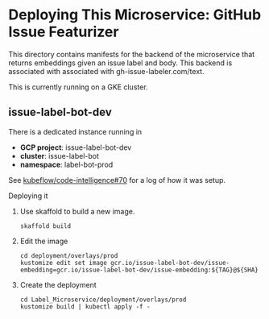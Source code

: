 # Deploying This Microservice: GitHub Issue Featurizer

This directory contains manifests for the backend of the microservice that returns embeddings given an issue label and body.  This backend is associated with associated with gh-issue-labeler.com/text.

This is currently running on a GKE cluster.


## issue-label-bot-dev

There is a dedicated instance running in

* **GCP project**: issue-label-bot-dev
* **cluster**: issue-label-bot
* **namespace**: label-bot-prod


See [kubeflow/code-intelligence#70](https://github.com/kubeflow/code-intelligence/issues/70) for a log of how it was setup.

Deploying it

1. Use skaffold to build a new image.

   ```
   skaffold build
   ```

1. Edit the image

   ```
   cd deployment/overlays/prod
   kustomize edit set image gcr.io/issue-label-bot-dev/issue-embedding=gcr.io/issue-label-bot-dev/issue-embedding:${TAG}@${SHA}
   ```

1. Create the deployment

   ```
   cd Label_Microservice/deployment/overlays/prod
   kustomize build | kubectl apply -f -
   ```